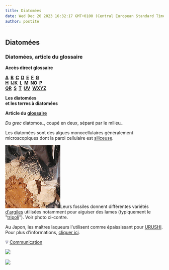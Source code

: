```yaml
---
title: Diatomées
date: Wed Dec 20 2023 16:32:17 GMT+0100 (Central European Standard Time)
author: postite
---
```


## Diatomées
### Diatomées, article du glossaire
 **Accès direct glossaire**

**[A](a.html)  [B](b.html)  [C](c.html)  [D](d.html)  [E](e.html)  [F](f.html)  [G](g.html)  
[H](h.html)  [IJK](ijk.html)  [L](l.html)  [M](m.html)  [NO](no.html)  [P](p.html)  
[QR](qr.html)  [S](s.html)  [T](t.html)  [UV](uv.html)  [WXYZ](wxyz.html)**

**Les diatomées  
et les terres à diatomées**

**Article du [glossaire](glossaire.html)**

_Du grec_ diatomos_, coupé en deux, séparé par le milieu_

Les diatomées sont des algues monocellulaires généralement microscopiques dont la paroi cellulaire est [siliceuse](silice.html).

![](images/tonokovw.jpg)Leurs fossiles donnent différentes variétés [d'argiles](argile.html) utilisées notamment pour aiguiser des lames (typiquement le "[tripoli](tripoli.html)"). Voir photo ci-contre.

Au Japon, les maîtres laqueurs l'utilisent comme épaississant pour [URUSHI](laquejaponaise.html). Pour plus d'informations, [cliquer ici](silicepeinture.html).



![](images/flechebas.gif) [Communication](http://www.artrealite.com/annonceurs.htm) 

[![](https://cbonvin.fr/sites/regie.artrealite.com/visuels/campagne1.png)](index-2.html#20131014)

![](https://cbonvin.fr/sites/regie.artrealite.com/visuels/campagne2.png)